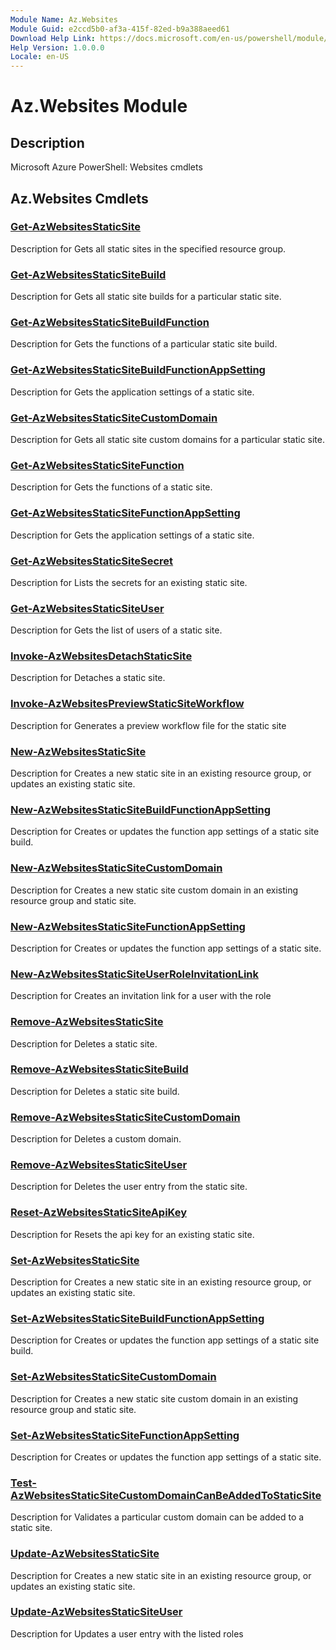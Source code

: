 ```yaml
---
Module Name: Az.Websites
Module Guid: e2ccd5b0-af3a-415f-82ed-b9a388aeed61
Download Help Link: https://docs.microsoft.com/en-us/powershell/module/az.websites
Help Version: 1.0.0.0
Locale: en-US
---
```


# Az.Websites Module
## Description
Microsoft Azure PowerShell: Websites cmdlets

## Az.Websites Cmdlets
### [Get-AzWebsitesStaticSite](Get-AzWebsitesStaticSite.md)
Description for Gets all static sites in the specified resource group.

### [Get-AzWebsitesStaticSiteBuild](Get-AzWebsitesStaticSiteBuild.md)
Description for Gets all static site builds for a particular static site.

### [Get-AzWebsitesStaticSiteBuildFunction](Get-AzWebsitesStaticSiteBuildFunction.md)
Description for Gets the functions of a particular static site build.

### [Get-AzWebsitesStaticSiteBuildFunctionAppSetting](Get-AzWebsitesStaticSiteBuildFunctionAppSetting.md)
Description for Gets the application settings of a static site.

### [Get-AzWebsitesStaticSiteCustomDomain](Get-AzWebsitesStaticSiteCustomDomain.md)
Description for Gets all static site custom domains for a particular static site.

### [Get-AzWebsitesStaticSiteFunction](Get-AzWebsitesStaticSiteFunction.md)
Description for Gets the functions of a static site.

### [Get-AzWebsitesStaticSiteFunctionAppSetting](Get-AzWebsitesStaticSiteFunctionAppSetting.md)
Description for Gets the application settings of a static site.

### [Get-AzWebsitesStaticSiteSecret](Get-AzWebsitesStaticSiteSecret.md)
Description for Lists the secrets for an existing static site.

### [Get-AzWebsitesStaticSiteUser](Get-AzWebsitesStaticSiteUser.md)
Description for Gets the list of users of a static site.

### [Invoke-AzWebsitesDetachStaticSite](Invoke-AzWebsitesDetachStaticSite.md)
Description for Detaches a static site.

### [Invoke-AzWebsitesPreviewStaticSiteWorkflow](Invoke-AzWebsitesPreviewStaticSiteWorkflow.md)
Description for Generates a preview workflow file for the static site

### [New-AzWebsitesStaticSite](New-AzWebsitesStaticSite.md)
Description for Creates a new static site in an existing resource group, or updates an existing static site.

### [New-AzWebsitesStaticSiteBuildFunctionAppSetting](New-AzWebsitesStaticSiteBuildFunctionAppSetting.md)
Description for Creates or updates the function app settings of a static site build.

### [New-AzWebsitesStaticSiteCustomDomain](New-AzWebsitesStaticSiteCustomDomain.md)
Description for Creates a new static site custom domain in an existing resource group and static site.

### [New-AzWebsitesStaticSiteFunctionAppSetting](New-AzWebsitesStaticSiteFunctionAppSetting.md)
Description for Creates or updates the function app settings of a static site.

### [New-AzWebsitesStaticSiteUserRoleInvitationLink](New-AzWebsitesStaticSiteUserRoleInvitationLink.md)
Description for Creates an invitation link for a user with the role

### [Remove-AzWebsitesStaticSite](Remove-AzWebsitesStaticSite.md)
Description for Deletes a static site.

### [Remove-AzWebsitesStaticSiteBuild](Remove-AzWebsitesStaticSiteBuild.md)
Description for Deletes a static site build.

### [Remove-AzWebsitesStaticSiteCustomDomain](Remove-AzWebsitesStaticSiteCustomDomain.md)
Description for Deletes a custom domain.

### [Remove-AzWebsitesStaticSiteUser](Remove-AzWebsitesStaticSiteUser.md)
Description for Deletes the user entry from the static site.

### [Reset-AzWebsitesStaticSiteApiKey](Reset-AzWebsitesStaticSiteApiKey.md)
Description for Resets the api key for an existing static site.

### [Set-AzWebsitesStaticSite](Set-AzWebsitesStaticSite.md)
Description for Creates a new static site in an existing resource group, or updates an existing static site.

### [Set-AzWebsitesStaticSiteBuildFunctionAppSetting](Set-AzWebsitesStaticSiteBuildFunctionAppSetting.md)
Description for Creates or updates the function app settings of a static site build.

### [Set-AzWebsitesStaticSiteCustomDomain](Set-AzWebsitesStaticSiteCustomDomain.md)
Description for Creates a new static site custom domain in an existing resource group and static site.

### [Set-AzWebsitesStaticSiteFunctionAppSetting](Set-AzWebsitesStaticSiteFunctionAppSetting.md)
Description for Creates or updates the function app settings of a static site.

### [Test-AzWebsitesStaticSiteCustomDomainCanBeAddedToStaticSite](Test-AzWebsitesStaticSiteCustomDomainCanBeAddedToStaticSite.md)
Description for Validates a particular custom domain can be added to a static site.

### [Update-AzWebsitesStaticSite](Update-AzWebsitesStaticSite.md)
Description for Creates a new static site in an existing resource group, or updates an existing static site.

### [Update-AzWebsitesStaticSiteUser](Update-AzWebsitesStaticSiteUser.md)
Description for Updates a user entry with the listed roles

